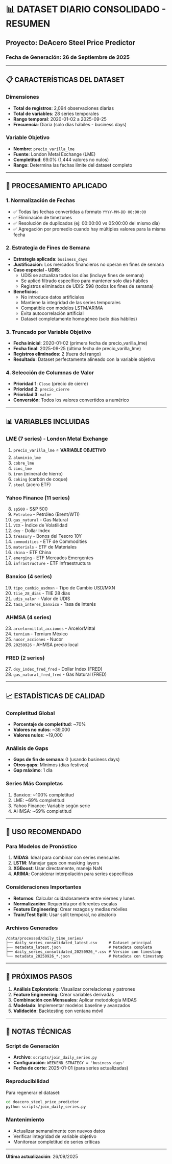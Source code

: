 # 📊 DATASET DIARIO CONSOLIDADO - RESUMEN
## Proyecto: DeAcero Steel Price Predictor
### Fecha de Generación: 26 de Septiembre de 2025

---

## 📋 CARACTERÍSTICAS DEL DATASET

### Dimensiones
- **Total de registros**: 2,094 observaciones diarias
- **Total de variables**: 28 series temporales
- **Rango temporal**: 2020-01-02 a 2025-09-25
- **Frecuencia**: Diaria (solo días hábiles - business days)

### Variable Objetivo
- **Nombre**: `precio_varilla_lme`
- **Fuente**: London Metal Exchange (LME)
- **Completitud**: 69.0% (1,444 valores no nulos)
- **Rango**: Determina las fechas límite del dataset completo

---

## 🔧 PROCESAMIENTO APLICADO

### 1. Normalización de Fechas
- ✅ Todas las fechas convertidas a formato `YYYY-MM-DD 00:00:00`
- ✅ Eliminación de timezones
- ✅ Resolución de duplicados (ej: 00:00:00 vs 05:00:00 del mismo día)
- ✅ Agregación por promedio cuando hay múltiples valores para la misma fecha

### 2. Estrategia de Fines de Semana
- **Estrategia aplicada**: `business_days`
- **Justificación**: Los mercados financieros no operan en fines de semana
- **Caso especial - UDIS**: 
  - UDIS se actualiza todos los días (incluye fines de semana)
  - Se aplicó filtrado específico para mantener solo días hábiles
  - Registros eliminados de UDIS: 598 (todos los fines de semana)
- **Beneficios**:
  - No introduce datos artificiales
  - Mantiene la integridad de las series temporales
  - Compatible con modelos LSTM/ARIMA
  - Evita autocorrelación artificial
  - Dataset completamente homogéneo (solo días hábiles)

### 3. Truncado por Variable Objetivo
- **Fecha inicial**: 2020-01-02 (primera fecha de precio_varilla_lme)
- **Fecha final**: 2025-09-25 (última fecha de precio_varilla_lme)
- **Registros eliminados**: 2 (fuera del rango)
- **Resultado**: Dataset perfectamente alineado con la variable objetivo

### 4. Selección de Columnas de Valor
- **Prioridad 1**: `Close` (precio de cierre)
- **Prioridad 2**: `precio_cierre`
- **Prioridad 3**: `valor`
- **Conversión**: Todos los valores convertidos a numérico

---

## 📊 VARIABLES INCLUIDAS

### LME (7 series) - London Metal Exchange
1. `precio_varilla_lme` ⭐ **VARIABLE OBJETIVO**
2. `aluminio_lme`
3. `cobre_lme`
4. `zinc_lme`
5. `iron` (mineral de hierro)
6. `coking` (carbón de coque)
7. `steel` (acero ETF)

### Yahoo Finance (11 series)
8. `sp500` - S&P 500
9. `Petroleo` - Petróleo (Brent/WTI)
10. `gas_natural` - Gas Natural
11. `VIX` - Índice de Volatilidad
12. `dxy` - Dollar Index
13. `treasury` - Bonos del Tesoro 10Y
14. `commodities` - ETF de Commodities
15. `materials` - ETF de Materiales
16. `china` - ETF China
17. `emerging` - ETF Mercados Emergentes
18. `infrastructure` - ETF Infraestructura

### Banxico (4 series)
19. `tipo_cambio_usdmxn` - Tipo de Cambio USD/MXN
20. `tiie_28_dias` - TIIE 28 días
21. `udis_valor` - Valor de UDIS
22. `tasa_interes_banxico` - Tasa de Interés

### AHMSA (4 series)
23. `arcelormittal_acciones` - ArcelorMittal
24. `ternium` - Ternium México
25. `nucor_acciones` - Nucor
26. `20250926` - AHMSA precio local

### FRED (2 series)
27. `dxy_index_fred_fred` - Dollar Index (FRED)
28. `gas_natural_fred_fred` - Gas Natural (FRED)

---

## 📈 ESTADÍSTICAS DE CALIDAD

### Completitud Global
- **Porcentaje de completitud**: ~70%
- **Valores no nulos**: ~39,000
- **Valores nulos**: ~19,000

### Análisis de Gaps
- **Gaps de fin de semana**: 0 (usando business days)
- **Otros gaps**: Mínimos (días festivos)
- **Gap máximo**: 1 día

### Series Más Completas
1. Banxico: ~100% completitud
2. LME: ~69% completitud
3. Yahoo Finance: Variable según serie
4. AHMSA: ~69% completitud

---

## 🎯 USO RECOMENDADO

### Para Modelos de Pronóstico
1. **MIDAS**: Ideal para combinar con series mensuales
2. **LSTM**: Manejar gaps con masking layers
3. **XGBoost**: Usar directamente, maneja NaN
4. **ARIMA**: Considerar interpolación para series específicas

### Consideraciones Importantes
- **Retornos**: Calcular cuidadosamente entre viernes y lunes
- **Normalización**: Requerida por diferentes escalas
- **Feature Engineering**: Crear rezagos y medias móviles
- **Train/Test Split**: Usar split temporal, no aleatorio

### Archivos Generados
```
/data/processed/daily_time_series/
├── daily_series_consolidated_latest.csv     # Dataset principal
├── metadata_latest.json                     # Metadata completa
├── daily_series_consolidated_20250926_*.csv # Versión con timestamp
└── metadata_20250926_*.json                 # Metadata con timestamp
```

---

## 🔄 PRÓXIMOS PASOS

1. **Análisis Exploratorio**: Visualizar correlaciones y patrones
2. **Feature Engineering**: Crear variables derivadas
3. **Combinación con Mensuales**: Aplicar metodología MIDAS
4. **Modelado**: Implementar modelos baseline y avanzados
5. **Validación**: Backtesting con ventana móvil

---

## 📝 NOTAS TÉCNICAS

### Script de Generación
- **Archivo**: `scripts/join_daily_series.py`
- **Configuración**: `WEEKEND_STRATEGY = 'business_days'`
- **Fecha de corte**: 2025-01-01 (para series actualizadas)

### Reproducibilidad
Para regenerar el dataset:
```bash
cd deacero_steel_price_predictor
python scripts/join_daily_series.py
```

### Mantenimiento
- Actualizar semanalmente con nuevos datos
- Verificar integridad de variable objetivo
- Monitorear completitud de series críticas

---

**Última actualización**: 26/09/2025  
